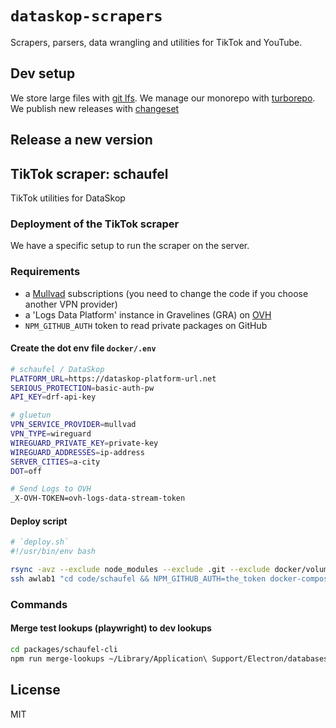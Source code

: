 # `dataskop-scrapers`

Scrapers, parsers, data wrangling and utilities for TikTok and YouTube.

## Dev setup

We store large files with [git lfs](https://git-lfs.github.com/).
We manage our monorepo with [turborepo](https://turbo.build/repo).
We publish new releases with [changeset](https://github.com/changesets/changesets)

## Release a new version

## TikTok scraper: schaufel

TikTok utilities for DataSkop

### Deployment of the TikTok scraper

We have a specific setup to run the scraper on the server.

### Requirements

- a [Mullvad](https://mullvad.net/) subscriptions (you need to change the code if you choose another VPN provider)
- a 'Logs Data Platform' instance in Gravelines (GRA) on [OVH](https://ovh.com)
- `NPM_GITHUB_AUTH` token to read private packages on GitHub

#### Create the dot env file `docker/.env`

```bash
# schaufel / DataSkop
PLATFORM_URL=https://dataskop-platform-url.net
SERIOUS_PROTECTION=basic-auth-pw
API_KEY=drf-api-key

# gluetun
VPN_SERVICE_PROVIDER=mullvad
VPN_TYPE=wireguard
WIREGUARD_PRIVATE_KEY=private-key
WIREGUARD_ADDRESSES=ip-address
SERVER_CITIES=a-city
DOT=off

# Send Logs to OVH
_X-OVH-TOKEN=ovh-logs-data-stream-token
```

#### Deploy script

```bash
# `deploy.sh`
#!/usr/bin/env bash

rsync -avz --exclude node_modules --exclude .git --exclude docker/volume --exclude docker/gluetun-volume  --exclude test . sshlocation:~/code/schaufel
ssh awlab1 "cd code/schaufel && NPM_GITHUB_AUTH=the_token docker-compose up --detach --build"
```

### Commands

#### Merge test lookups (playwright) to dev lookups

```bash
cd packages/schaufel-cli
npm run merge-lookups ~/Library/Application\ Support/Electron/databases/lookup.json ~/Library/Application\ Support/dataskop-electron/databases/lookup.json
```

## License

MIT
